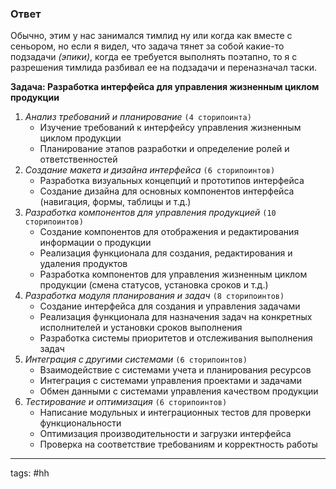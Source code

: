 ### Ответ

Обычно, этим у нас занимался тимлид ну или когда как вместе с сеньором, но если я видел, что задача тянет за собой какие-то подзадачи *(эпики)*, когда ее требуется выполнять поэтапно, то я с разрешения тимлида разбивал ее на подзадачи и переназначал таски.

**Задача: Разработка интерфейса для управления жизненным циклом продукции**
1. *Анализ требований и планирование* `(4 сторипоинта)`
    - Изучение требований к интерфейсу управления жизненным циклом продукции
    - Планирование этапов разработки и определение ролей и ответственностей
2. *Создание макета и дизайна интерфейса* `(6 сторипоинтов)`
    - Разработка визуальных концепций и прототипов интерфейса
    - Создание дизайна для основных компонентов интерфейса (навигация, формы, таблицы и т.д.)
3. *Разработка компонентов для управления продукцией* `(10 сторипоинтов)`
    - Создание компонентов для отображения и редактирования информации о продукции
    - Реализация функционала для создания, редактирования и удаления продуктов
    - Разработка компонентов для управления жизненным циклом продукции (смена статусов, установка сроков и т.д.)
4. *Разработка модуля планирования и задач* `(8 сторипоинтов)`
    - Создание интерфейса для создания и управления задачами
    - Реализация функционала для назначения задач на конкретных исполнителей и установки сроков выполнения
    - Разработка системы приоритетов и отслеживания выполнения задач
5. *Интеграция с другими системами* `(6 сторипоинтов)`
    - Взаимодействие с системами учета и планирования ресурсов
    - Интеграция с системами управления проектами и задачами
    - Обмен данными с системами управления качеством продукции
6. *Тестирование и оптимизация* `(6 сторипоинтов)`
    - Написание модульных и интеграционных тестов для проверки функциональности
    - Оптимизация производительности и загрузки интерфейса
    - Проверка на соответствие требованиям и корректность работы


___
tags: #hh